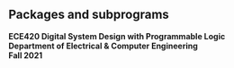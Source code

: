 ## Packages and subprograms 

**ECE420 Digital System Design with Programmable Logic**  
**Department of Electrical & Computer Engineering**  
**Fall 2021**  


